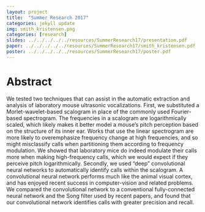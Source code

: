 ```yaml
---
layout: project
title:  "Summer Research 2017"
categories: jekyll update
img: smith_kristensen.png
categories: [research]
slides: ../../../../../resources/SummerResearch17/presentation.pdf
paper: ../../../../../resources/SummerResearch17/smith_kristensen.pdf
poster: ../../../../../resources/SummerResearch17/poster.pdf
---
```


# Abstract
We tested two techniques that can assist in the
automatic extraction and analysis of laboratory mouse ultrasonic
vocalizations. First, we substituted a Morlet-wavelet-based scalogram
in place of the commonly used Fourier-based spectrogram.
The frequencies in a scalogram are logarithmically scaled, which
likely makes it better model a mouse’s pitch perception based
on the structure of its inner ear. Works that use the linear spectrogram
are more likely to overemphasize frequency change at
high frequencies, and so might misclassify calls when partitioning
them according to frequency modulation. We showed that laboratory
mice do indeed modulate their calls more when making
high-frequency calls, which we would expect if they perceive pitch
logarithmically. Secondly, we used “deep” convolutional neural
networks to automatically identify calls within the scalogram.
A convolutional neural network performs much like the animal
visual cortex, and has enjoyed recent success in computer-vision
and related problems. We compared the convolutional network
to a conventional fully-connected neural network and the Song
filter used by recent papers, and found that our convolutional
network identifies calls with greater precision and recall.
